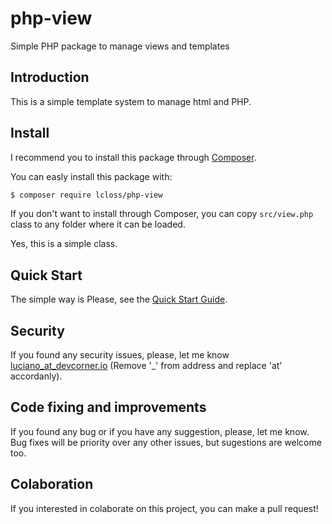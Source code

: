 # php-view
Simple PHP package to manage views and templates

## Introduction
This is a simple template system to manage html and PHP.

## Install

I recommend you to install this package through [Composer](https://getcomposer.org/).

You can easly install this package with:
```bash
$ composer require lcloss/php-view
```

If you don't want to install through Composer, you can copy `src/view.php` class to any folder where it can be loaded.

Yes, this is a simple class.

## Quick Start

The simple way is
Please, see the [Quick Start Guide](QUICKSTART.md).

## Security

If you found any security issues, please, let me know [luciano_at_devcorner.io](mailto:luciano_@_devcorner.io?subject=[Package%20LCloss\View]%20Security%20Issue) (Remove '_' from address and replace 'at' accordanly).

## Code fixing and improvements

If you found any bug or if you have any suggestion, please, let me know. Bug fixes will be priority over any other issues, but sugestions are welcome too.

## Colaboration

If you interested in colaborate on this project, you can make a pull request!
